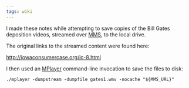 ```yaml
---
tags: wiki
---
```


I made these notes while attempting to save copies of the Bill Gates deposition videos, streamed over [MMS](/wiki/MMS), to the local drive.

The original links to the streamed content were found here:

<http://iowaconsumercase.org/lc-8.html>

I then used an [MPlayer](/wiki/MPlayer) command-line invocation to save the files to disk:

    ./mplayer -dumpstream -dumpfile gates1.wmv -nocache "${MMS_URL}"
